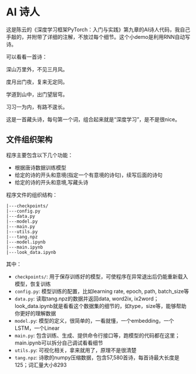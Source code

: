 # AI 诗人


这是陈云的《深度学习框架PyTorch：入门与实践》第九章的AI诗人代码，我自己手敲的，并附带了详细的注解，不放过每个细节。这个小demo是利用RNN自动写诗。

可以看看一首诗：

深山万里外，不见三月风。

度月出门夜，复来无定同。

学道到山中，出门望层穹。

习习一为内，有路不逡长。

这是一首藏头诗，每句第一个词，组合起来就是“深度学习”，是不是很nice。



## 文件组织架构

程序主要包含以下几个功能：

- 根据唐诗数据训练模型
- 给定的诗的开头和意境(指定一个有意境的诗句)，续写后面的诗句
- 给定的诗的开头和意境,写藏头诗

程序文件的组织结构：
```
|---checkpoints/
|---config.py
|---data.py
|---model.py
|---main.py
|---utils.py
|---tang.npz
|---model.ipynb
|---main.ipynb
|---look_data.ipynb
```

其中：

- `checkpoints/`: 用于保存训练好的模型，可使程序在异常退出后仍能重新载入模型，恢复训练
- `config.py`: 模型训练的配置，比如learning rate, epoch, path, batch_size等
- `data.py`: 读取tang.npz的数据并返回data, word2ix, ix2word；look_data.ipynb就是看看这个数据集的细节的，如type，size等，能够帮助你更好的理解数据
- `model.py`: 模型的定义，很简单的，一看就懂，一个embedding，一个LSTM，一个Linear
- `main.py`: 包含训练、生成、提供命令行接口等，跑模型的代码都在这里；main.ipynb可以拆分自己调试看看细节
- `utils.py`: 可视化相关，拿来就用了，原理不是很清楚
- `tang.npz`: 诗歌的numpy压缩数据，包含57,580首诗，每首诗最大长度是125；词汇量大小8293
